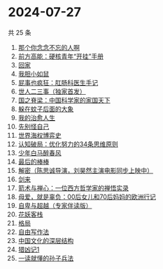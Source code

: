 # 2024-07-27

共 25 条

<!-- BEGIN WEREAD -->
<!-- 最后更新时间 2024-07-27 15:00:59 +0800 -->
1. [那个你念念不忘的人啊](https://weread.qq.com/web/bookDetail/db632090813ab9080g012d29)
1. [前方高能：硬核青年“开挂”手册](https://weread.qq.com/web/bookDetail/6ec323a0813ab9080g0178b8)
1. [回家](https://weread.qq.com/web/bookDetail/d0432270813ab7696g010a9d)
1. [我胆小如鼠](https://weread.qq.com/web/bookDetail/276323e0813ab90a5g0144d7)
1. [屁事也疯狂：肛肠科医生手记](https://weread.qq.com/web/bookDetail/cf232020813ab9051g017394)
1. [世人二三事（独家首发）](https://weread.qq.com/web/bookDetail/c7832c00813ab9019g017451)
1. [国之脊梁：中国科学家的家国天下](https://weread.qq.com/web/bookDetail/5b132f90813ab90b5g0183ba)
1. [躲在蚊子后面的大象](https://weread.qq.com/web/bookDetail/bfc32800813ab883bg0165f3)
1. [我的治愈人生](https://weread.qq.com/web/bookDetail/e6d32ee0813ab901dg0198a3)
1. [先别怪自己](https://weread.qq.com/web/bookDetail/63c32230813ab9035g012165)
1. [世界海权博弈史](https://weread.qq.com/web/bookDetail/cc032840813ab8f89g011b15)
1. [认知破局：优化努力的34条思维原则](https://weread.qq.com/web/bookDetail/b423208071d300dfb4214cb)
1. [少年白马醉春风](https://weread.qq.com/web/bookDetail/f4432320813ab673eg016c9d)
1. [最后的棒棒](https://weread.qq.com/web/bookDetail/c08329307157aca7c0832c5)
1. [解密（陈思诚导演，刘昊然主演电影同步上映中）](https://weread.qq.com/web/bookDetail/e1c32c205c9f30e1cdf7d38)
1. [剑来](https://weread.qq.com/web/bookDetail/8e5326b07153adcf8e53d42)
1. [箭术与禅心：一位西方哲学家的禅悟实录](https://weread.qq.com/web/bookDetail/aa232350813ab9011g016d99)
1. [母爱，就是辜负：00后女儿和70后妈妈的欧洲行记](https://weread.qq.com/web/bookDetail/a6032f80813ab8d3ag019048)
1. [自卑与超越（专家伴读版）](https://weread.qq.com/web/bookDetail/69632de0813ab8cf4g012c81)
1. [花妖客栈](https://weread.qq.com/web/bookDetail/7f132350813ab9035g018e37)
1. [格局](https://weread.qq.com/web/bookDetail/a5e32c60813ab9054g015c2d)
1. [自由写作法](https://weread.qq.com/web/bookDetail/99d32180813ab86e8g013915)
1. [中国文化的深层结构](https://weread.qq.com/web/bookDetail/86132be05e0dc6861100607)
1. [猎凶记1](https://weread.qq.com/web/bookDetail/e9232bc071654d3be92b0a3)
1. [一读就懂的孙子兵法](https://weread.qq.com/web/bookDetail/500327c0813ab8bb3g01417a)
<!-- END WEREAD -->